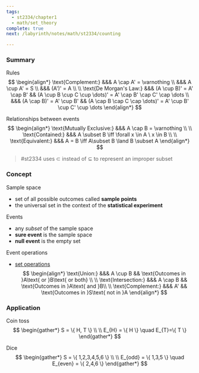 ```yaml
---
tags:
  - st2334/chapter1
  - math/set_theory
complete: true
next: /labyrinth/notes/math/st2334/counting

---
```

### Summary
Rules
$$
\begin{align*}
\text{Complement:} &&& A \cap A'  = \varnothing \\
&&& A \cup A' = S \\
&&& (A')' = A \\
\\
\text{De Morgan's Law:} &&& (A \cup B)' = A' \cap B' && (A \cup B \cup C \cup \dots)' = A' \cap B' \cap C' \cap \dots \\
&&& (A \cap B)' = A' \cup B' && (A \cap B \cap C \cap \dots)' = A' \cup B' \cup C' \cup \dots
\end{align*}
$$

Relationships between events
$$
\begin{align*}
\text{Mutually Exclusive:} &&& A \cap B  = \varnothing \\
\\
\text{Contained:} &&& A \subset B \iff \forall x \in A \ x \in B \\
\\
\text{Equivalent:} &&& A = B \iff A\subset B \land B \subset A
\end{align*}
$$
> #st2334 uses $\subset$ instead of $\subseteq$ to represent an improper subset
### Concept
Sample space
- set of all possible outcomes called **sample points**
- the universal set in the context of the **statistical experiment**

Events
- any *subset* of the sample space
- **sure event** is the sample space
- **null event** is the empty set

Event operations
- [set operations](/labyrinth/notes/math/cs1231s/sets#^490492)
$$
\begin{align*}
\text{Union:} &&& A \cup B && \text{Outcomes in }A\text{ or }B\text{ or both} \\
\\
\text{Intersection:} &&& A \cap B && \text{Outcomes in }A\text{ and }B\\
\\
\text{Complement:} &&& A' && \text{Outcomes in }S\text{ not in }A
\end{align*}
$$
### Application
Coin toss
$$
\begin{gather*}
S = \{ H, T \} \\
\\
E_{H} = \{ H \} \quad E_{T}=\{ T \}
\end{gather*}
$$

Dice
$$
\begin{gather*}
S = \{ 1,2,3,4,5,6 \} \\
\\
E_{odd} = \{ 1,3,5 \} \quad E_{even} = \{ 2,4,6 \}
\end{gather*}
$$